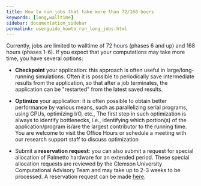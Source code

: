 ```yaml
---
title: How to run jobs that take more than 72/168 hours
keywords: [long,walltime]
sidebar: documentation_sidebar
permalink: userguide_howto_run_long_jobs.html
---
```


Currently,
jobs are limited to walltime of 72 hours (phases 6 and up)
and 168 hours (phases 1-6).
If you expect that your computations may take
more time, you have several options:

* **Checkpoint** your application: this approach is often
useful in large/long-running simulations. Often it is possible
to periodically save intermediate results from the application,
so that after a job terminates, the application can be "restarted"
from the latest saved results.

* **Optimize** your application: it is often possible to obtain
better performance by various means, such as parallelizing
serial programs, using GPUs, optimizing I/O, etc.,
The first step in such optimization is always
to identify bottlenecks, i.e., identifying which portion(s)
of the application/program is/are the largest contributor
to the running time. You are welcome to visit the Office Hours
or schedule a meeting with our research support staff
to discuss optimization

* Submit a **reservation request**: you can also submit a request
for special allocation of Palmetto hardware for an extended
period. These special allocation requests are reviewed by
the Clemson University Computational Advisory Team and
may take up to 2-3 weeks to be processed. A reservation
request can be made [here](https://citi.sites.clemson.edu/new-reservation).
